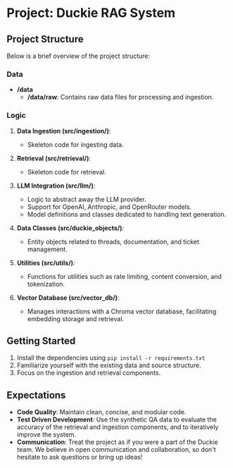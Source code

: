 # Project: Duckie RAG System

## Project Structure

Below is a brief overview of the project structure:

### Data

- **/data**
  - **/data/raw**: Contains raw data files for processing and ingestion.

### Logic

1. **Data Ingestion (src/ingestion/)**:
   - Skeleton code for ingesting data.

2. **Retrieval (src/retrieval/)**:
   - Skeleton code for retrieval.

3. **LLM Integration (src/llm/)**:
   - Logic to abstract away the LLM provider.
   - Support for OpenAI, Anthropic, and OpenRouter models.
   - Model definitions and classes dedicated to handling text generation.

4. **Data Classes (src/duckie_objects/)**:
   - Entity objects related to threads, documentation, and ticket management.

5. **Utilities (src/utils/)**:
   - Functions for utilities such as rate limiting, content conversion, and tokenization.

6. **Vector Database (src/vector_db/)**:
   - Manages interactions with a Chroma vector database, facilitating embedding storage and retrieval.

## Getting Started
1. Install the dependencies using `pip install -r requirements.txt`
2. Familiarize yourself with the existing data and source structure.
3. Focus on the ingestion and retrieval components.

## Expectations
- **Code Quality**: Maintain clean, concise, and modular code.
- **Test Driven Development**: Use the synthetic QA data to evaluate the accuracy of the retrieval and ingestion components, and to iteratively improve the system.
- **Communication**: Treat the project as if you were a part of the Duckie team. We believe in open communication and collaboration, so don't hesitate to ask questions or bring up ideas!
